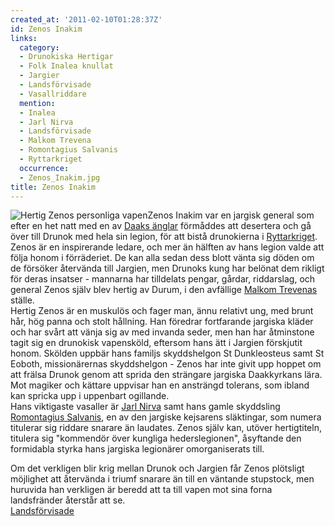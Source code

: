 ```yaml
---
created_at: '2011-02-10T01:28:37Z'
id: Zenos Inakim
links:
  category:
  - Drunokiska Hertigar
  - Folk Inalea knullat
  - Jargier
  - Landsförvisade
  - Vasallriddare
  mention:
  - Inalea
  - Jarl Nirva
  - Landsförvisade
  - Malkom Trevena
  - Romontagius Salvanis
  - Ryttarkriget
  occurrence:
  - Zenos_Inakim.jpg
title: Zenos Inakim
---
```


![Hertig Zenos personliga vapen]Zenos Inakim var en jargisk general som efter en het natt med en av
[Daaks änglar] förmåddes att desertera och gå över till Drunok med hela sin legion, för att bistå
drunokierna i [Ryttarkriget]. Zenos är en inspirerande ledare, och mer än hälften av hans legion
valde att följa honom i förräderiet. De kan alla sedan dess blott vänta sig döden om de försöker
återvända till Jargien, men Drunoks kung har belönat dem rikligt för deras insatser - mannarna har
tilldelats pengar, gårdar, riddarslag, och general Zenos själv blev hertig av Durum, i den avfällige
[Malkom Trevenas] ställe.\
Hertig Zenos är en muskulös och fager man, ännu relativt ung, med brunt hår, hög panna och stolt
hållning. Han föredrar fortfarande jargiska kläder och har svårt att vänja sig av med invanda seder,
men han har åtminstone tagit sig en drunokisk vapensköld, eftersom hans ätt i Jargien förskjutit
honom. Skölden uppbär hans familjs skyddshelgon St Dunkleosteus samt St Eoboth, missionärernas
skyddshelgon - Zenos har inte givit upp hoppet om att frälsa Drunok genom att sprida den strängare
jargiska Daakkyrkans lära. Mot magiker och kättare uppvisar han en ansträngd tolerans, som ibland
kan spricka upp i uppenbart ogillande.\
Hans viktigaste vasaller är [Jarl Nirva] samt hans gamle skyddsling [Romontagius Salvanis], en av
den jargiske kejsarens släktingar, som numera titulerar sig riddare snarare än laudates. Zenos själv
kan, utöver hertigtiteln, titulera sig "kommendör över kungliga hederslegionen", åsyftande den
formidabla styrka hans jargiska legionärer omorganiserats till.

Om det verkligen blir krig mellan Drunok och Jargien får Zenos plötsligt möjlighet att återvända i
triumf snarare än till en väntande stupstock, men huruvida han verkligen är beredd att ta till vapen
mot sina forna landsfränder återstår att se.\
[Landsförvisade]

  [Hertig Zenos personliga vapen]: Zenos_Inakim.jpg "Hertig Zenos personliga vapen"
  [Daaks änglar]: Inalea
  [Ryttarkriget]: Ryttarkriget
  [Malkom Trevenas]: Malkom_Trevena
  [Jarl Nirva]: Jarl_Nirva
  [Romontagius Salvanis]: Romontagius_Salvanis
  [Landsförvisade]: Landsförvisade